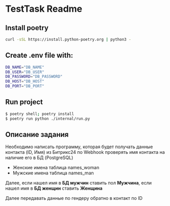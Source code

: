# TestTask Readme

## Install poetry

```sh
curl -sSL https://install.python-poetry.org | python3 -
```

## Create .env file with:
```sh
DB_NAME="DB_NAME"
DB_USER="DB_USER"
DB_PASSWORD="DB_PASSWORD"
DB_HOST="DB_HOST"
DB_PORT="DB_PORT"
```

## Run project
```sh
$ poetry shell; poetry install
$ poetry run python ./internal/run.py
```

## Описание задания
Необходимо написать программу, которая будет получать данные контакта (ID, Имя) из Битрикс24 по Webhook проверять имя контакта на наличие его в БД (PostgreSQL) 

- Женские имена таблица names_woman
- Мужские имена таблица names_man

Далее, если нашел имя в **БД мужчин** ставить пол **Мужчина**, если нашел имя в **БД женщин** ставить **Женщина**

Далее передавать данные по гендеру обратно в контакт по ID
